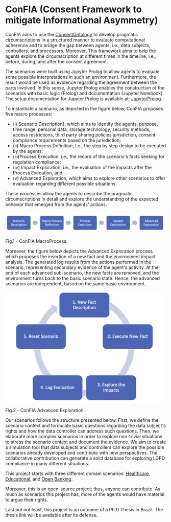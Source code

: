 
# ConFIA (Consent Framework to mitigate Informational Asymmetry)

ConFIA aims to use the [ConsentOntology](ConsentOntology.md) to develop pragmatic circumscriptions in a structured manner to evaluate computational adherence and to bridge the gap between agents, i.e., data subjects, controllers, and processors. Moreover, This framework aims to help the agents explore the circumscription at different times in the timeline, i.e., before, during, and after the consent agreement.

The scenarios were built using Jupyter Prolog
 to allow agents to evaluate some possible interpretations in such an environment. Furthermore, the result would be used as evidence regarding the agreement between the parts involved. In this sense, Jupyter Prolog enables the construction of the scenarios with basic logic (Prolog) and documentation (Jupyter Notebook). The setup documentation for Jupyter Prolog is available at: [JupyterProlog](JupyterProlog.md).

To instantiate a scenario, as depicted in the figure below, ConFIA proposes five macro processes: 
- (i) Scenario Description}, which aims to identify the agents, purpose, time range, personal data, storage technology, security methods, access restrictions, third party sharing policies jurisdiction, consent compliance requirements based on the jurisdiction;
- (ii) Macro Process Definition, i.e., the step by step design to be executed by the agents; 
- (iii)Process Execution, i.e., the record of the scenario's facts seeking for regulation compliance;
- (iv) Impact Exploration, i.e., the evaluation of the impacts after the Process Execution, and
- (v) Advanced Exploration, which aims to explore other scenarios to offer evaluation regarding different possible situations.

These processes allow the agents to describe the pragmatic circumscriptions in detail and explore the understanding of the expected behavior that emerged from the agents' actions.
    
![Confia Macro Process](img/ConFIA_MacroProcesses.png)

Fig.1 - ConFIA MacroProcess.

Moreover, the figure below depicts the Advanced Exploration process, which proposes the insertion of a new fact and the environment impact analysis. The generated log results from the actions performed in the scenario, representing secondary evidence of the agent's activity. At the end of each advanced sub-scenario, the new facts are removed, and the environment turns back to the basic scenario state. Hence, the advanced scenarios are independent, based on the same basic environment.

<div>
    <img src="./img/ConFIA_AdvancedExploration.png" width="500"/>
</div>

Fig.2 - ConFIA Advanced Exploration.


Our scenarios follows the structure presented below. First, we define the scenario context and formulate basic questions regarding the data subject's rights and how the data controller can address such questions. Then, we elaborate more complex scenarios in order to explore non-trivial situations to stress the scenario context and document the evidence. We aim to create a simulation tool that data subjects and controllers can explore the possible scenarios already developed and contribute with new perspectives. The collaborative contribution can generate a solid database for exploring LGPD compliance in many different situations.

This project starts with three different domain scenarios: [Healthcare](LGPD_Health_Scenario.ipynb), [Educational](LGPD_Educational_Scenario.ipynb), and [Open Banking](Open_Banking_Scenario.ipynb).

Moreover, this is an open-source project; thus, anyone can contribute. As much as scenarios this project has, more of the agents would have material to argue their rights.

Last but not least, this project is an outcome of a Ph.D Thesis in Brazil. The thesis link will be available after its defense.